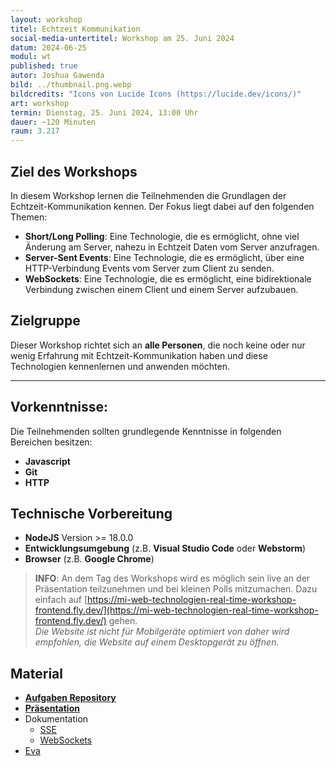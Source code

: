 ```yaml
---
layout: workshop
titel: Echtzeit Kommunikation
social-media-untertitel: Workshop am 25. Juni 2024
datum: 2024-06-25
modul: wt
published: true
autor: Joshua Gawenda
bild: ../thumbnail.png.webp
bildcredits: "Icons von Lucide Icons (https://lucide.dev/icons/)"
art: workshop
termin: Dienstag, 25. Juni 2024, 13:00 Uhr
dauer: ~120 Minuten
raum: 3.217
---
```


## Ziel des Workshops

In diesem Workshop lernen die Teilnehmenden die Grundlagen der Echtzeit-Kommunikation kennen.
Der Fokus liegt dabei auf den folgenden Themen:

- **Short/Long Polling**: Eine Technologie, die es ermöglicht, ohne viel Änderung am Server, nahezu in Echtzeit Daten vom Server anzufragen.
- **Server-Sent Events**: Eine Technologie, die es ermöglicht, über eine HTTP-Verbindung Events vom Server zum Client zu senden.
- **WebSockets**: Eine Technologie, die es ermöglicht, eine bidirektionale Verbindung zwischen einem Client und einem Server aufzubauen.

## Zielgruppe

Dieser Workshop richtet sich an **alle Personen**, die noch keine oder nur wenig Erfahrung mit Echtzeit-Kommunikation haben und diese Technologien kennenlernen und anwenden möchten.

<hr>

## Vorkenntnisse:

Die Teilnehmenden sollten grundlegende Kenntnisse in folgenden Bereichen besitzen:

- **Javascript**
- **Git**
- **HTTP**

## Technische Vorbereitung

- **NodeJS** Version >= 18.0.0
- **Entwicklungsumgebung** (z.B. **Visual Studio Code** oder **Webstorm**)
- **Browser** (z.B. **Google Chrome**)

> **INFO**: An dem Tag des Workshops wird es möglich sein live an der Präsentation teilzunehmen und bei kleinen Polls mitzumachen. Dazu einfach auf [https://mi-web-technologien-real-time-workshop-frontend.fly.dev/](https://mi-web-technologien-real-time-workshop-frontend.fly.dev/) gehen.
> <br>*Die Website ist nicht für Mobilgeräte optimiert von daher wird empfohlen, die Website auf einem Desktopgerät zu öffnen.*

## Material

- [**Aufgaben Repository**](https://github.com/gutentag2012/mi-web-technologien-real-time-workshop-assignments)
- [**Präsentation**](https://mi-web-technologien-real-time-workshop-frontend.fly.dev/)
- Dokumentation
  - [SSE](https://html.spec.whatwg.org/multipage/server-sent-events.html#server-sent-events)
  - [WebSockets](https://websockets.spec.whatwg.org/#network-intro)
- [Eva](https://evasys.th-koeln.de/evasys/online/)
